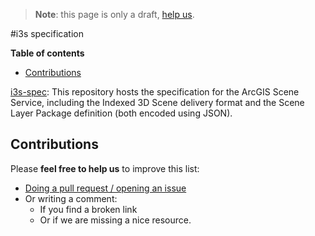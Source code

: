 > **Note**: this page is only a draft, [help us](#contributions).

#i3s specification
<!-- START doctoc generated TOC please keep comment here to allow auto update -->
<!-- DON'T EDIT THIS SECTION, INSTEAD RE-RUN doctoc TO UPDATE -->
**Table of contents**

- [Contributions](#contributions)

<!-- END doctoc generated TOC please keep comment here to allow auto update -->

[i3s-spec](https://github.com/Esri/i3s-spec): This repository hosts the specification for the ArcGIS Scene Service, including the Indexed 3D Scene delivery format and the Scene Layer Package definition (both encoded using JSON).

## Contributions
Please **feel free to help us** to improve this list:

* [Doing a pull request / opening an issue](https://github.com/hhkaos/awesome-arcgis#contributions)
* Or writing a comment:
  * If you find a broken link
  * Or if we are missing a nice resource.
